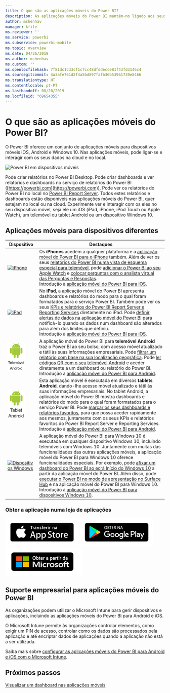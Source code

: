 ```yaml
---
title: O que são as aplicações móveis do Power BI?
description: As aplicações móveis do Power BI mantém-no ligado aos seus dados no local ou na cloud. Veja dashboards e relatórios do Power BI no seu dispositivo móvel.
author: mshenhav
manager: kfile
ms.reviewer: ''
ms.service: powerbi
ms.subservice: powerbi-mobile
ms.topic: overview
ms.date: 04/26/2018
ms.author: mshenhav
ms.custom: ''
ms.openlocfilehash: 7f81dc1c33cf1c7cc48dfddecce81f43fd3146c4
ms.sourcegitcommit: 4a3afe761d2f4a5bd897fafb36b53961739e8466
ms.translationtype: HT
ms.contentlocale: pt-PT
ms.lasthandoff: 08/20/2019
ms.locfileid: "69654355"
---
```

# <a name="what-are-the-power-bi-mobile-apps"></a>O que são as aplicações móveis do Power BI?
O Power BI oferece um conjunto de aplicações móveis para dispositivos móveis iOS, Android e Windows 10. Nas aplicações móveis, pode ligar-se e interagir com os seus dados na cloud e no local. 

![Power BI em dispositivos móveis](./media/mobile-apps-for-mobile-devices/power-bi-mobile-apps-all-up.png)

Pode criar relatórios no Power BI Desktop. Pode criar dashboards e ver relatórios e dashboards no serviço de relatórios do Power BI ([https://powerbi.com](https://powerbi.com)). Pode ver os relatórios do Power BI no local no [Power BI Report Server](../../report-server/get-started.md). Todos estes relatórios e dashboards estão disponíveis nas aplicações móveis do Power BI, quer estejam no local ou na cloud. Experimente ver e interagir com os eles no seu dispositivo móvel, seja ele um iOS (iPad, iPhone, iPod Touch ou Apple Watch), um telemóvel ou tablet Android ou um dispositivo Windows 10.

## <a name="mobile-apps-for-different-devices"></a>Aplicações móveis para dispositivos diferentes

| **Dispositivo** | **Destaques** |
| --- | --- |
| [![iPhone](./media/mobile-apps-for-mobile-devices/iphone-logo-50-px.png)](mobile-iphone-app-get-started.md) |Os **iPhones** acedem a qualquer plataforma e a [aplicação móvel do Power BI para o iPhone](mobile-iphone-app-get-started.md) também. Além de ver os seus [relatórios do Power BI numa vista de esquema especial para telemóvel](mobile-apps-view-phone-report.md), pode [adicionar o Power BI ao seu Apple Watch](mobile-apple-watch.md) e [colocar perguntas com o analista virtual das Perguntas e Respostas](mobile-apps-ios-qna.md). <br/>Introdução à [aplicação móvel do Power BI para iOS](mobile-iphone-app-get-started.md). |
| [![iPad](./media/mobile-apps-for-mobile-devices/ipad-logo-50-px.png)](mobile-iphone-app-get-started.md) |No **iPad**, a aplicação móvel do Power BI apresenta dashboards e relatórios do modo para o qual foram formatados para o serviço Power BI. Também pode ver os seus [KPIs e relatórios do Power BI Report Server e Reporting Services](mobile-app-ssrs-kpis-mobile-on-premises-reports.md) diretamente no iPad. Pode [definir alertas de dados na aplicação móvel do Power BI](mobile-set-data-alerts-in-the-mobile-apps.md) para notificá-lo quando os dados num dashboard são alterados para além dos limites que definiu. <br/>Introdução à [aplicação móvel do Power BI para iOS](mobile-iphone-app-get-started.md). |
| [![Telemóvel Android](media/mobile-apps-for-mobile-devices/android-phone-logo-50-px.png)](mobile-android-app-get-started.md) |A aplicação móvel do Power BI para **telemóvel Android** traz o Power BI ao seu bolso, com acesso móvel atualizado e tátil às suas informações empresariais. Pode [filtrar um relatório com base na sua localização geográfica](mobile-apps-geographic-filtering.md). Pode [ler códigos QR com o seu telemóvel Android](mobile-apps-qr-code.md) e aceder diretamente a um dashboard ou relatório do Power BI. <br/>Introdução à [aplicação móvel do Power BI para Android](mobile-android-app-get-started.md). |
| [![Tablet Android](./media/mobile-apps-for-mobile-devices/android-tablet-logo-50-px.png)](mobile-android-app-get-started.md) |Esta aplicação móvel é executada em diversos **tablets Android**, dando-lhe acesso móvel atualizado e tátil às suas informações empresariais. No tablet Android, a aplicação móvel do Power BI mostra dashboards e relatórios do modo para o qual foram formatados para o serviço Power BI. Pode [marcar os seus dashboards e relatórios favoritos](mobile-apps-favorites.md), para que possa aceder rapidamente aos mesmos, juntamente com os seus KPIs e relatórios favoritos do Power BI Report Server e Reporting Services. <br/>Introdução à [aplicação móvel do Power BI para Android](mobile-android-app-get-started.md). |
| [![Dispositivos Windows](./media/mobile-apps-for-mobile-devices/win-10-logo-50-px.png)](../../desktop-getting-started.md) |A aplicação móvel do Power BI para Windows 10 é executada em qualquer dispositivo Windows 10, incluindo telemóveis com Windows 10. Juntamente com muitas das funcionalidades das outras aplicações móveis, a aplicação móvel do Power BI para Windows 10 oferece funcionalidades especiais. Por exemplo, pode [afixar um dashboard do Power BI ao ecrã Início do Windows 10](mobile-pin-dashboard-start-screen-windows-10-phone-app.md) a partir da aplicação móvel do Power BI. Além disso, pode [executar o Power BI no modo de apresentação no Surface Hub](mobile-windows-10-app-presentation-mode.md) e na aplicação móvel do Power BI para Windows 10. <br/>Introdução à [aplicação móvel do Power BI para dispositivos Windows 10](mobile-windows-10-phone-app-get-started.md). ||| 

### <a name="get-the-app-from-the-application-store"></a>Obter a aplicação numa loja de aplicações 

[![Aceder ao Power BI na App Store](./media/mobile-apps-for-mobile-devices/mobile-apps-app-store.png)](https://go.microsoft.com/fwlink/?LinkId=526218&clcid=0x409) [![Aceder ao Power BI no Google Play](./media/mobile-apps-for-mobile-devices/mobile-apps-google-play.png)](https://go.microsoft.com/fwlink/?LinkId=544867&clcid=0x409) [![Aceder ao Power BI na Microsoft Store](./media/mobile-apps-for-mobile-devices/mobile-apps-windows-store.png)](https://go.microsoft.com/fwlink/?LinkId=526478&clcid=0x409)

## <a name="enterprise-support-for-the-power-bi-mobile-apps"></a>Suporte empresarial para aplicações móveis do Power BI
As organizações podem utilizar o Microsoft Intune para gerir dispositivos e aplicações, incluindo as aplicações móveis do Power BI para Android e iOS.

O Microsoft Intune permite às organizações controlar elementos, como exigir um PIN de acesso, controlar como os dados são processados pela aplicação e até encriptar dados de aplicações quando a aplicação não está a ser utilizada.

Saiba mais sobre [configurar as aplicações móveis do Power BI para Android e iOS com o Microsoft Intune](../../service-admin-mobile-intune.md). 

## <a name="next-steps"></a>Próximos passos
[Visualizar um dashboard nas aplicações móveis](mobile-apps-quickstart-view-dashboard-report.md)


